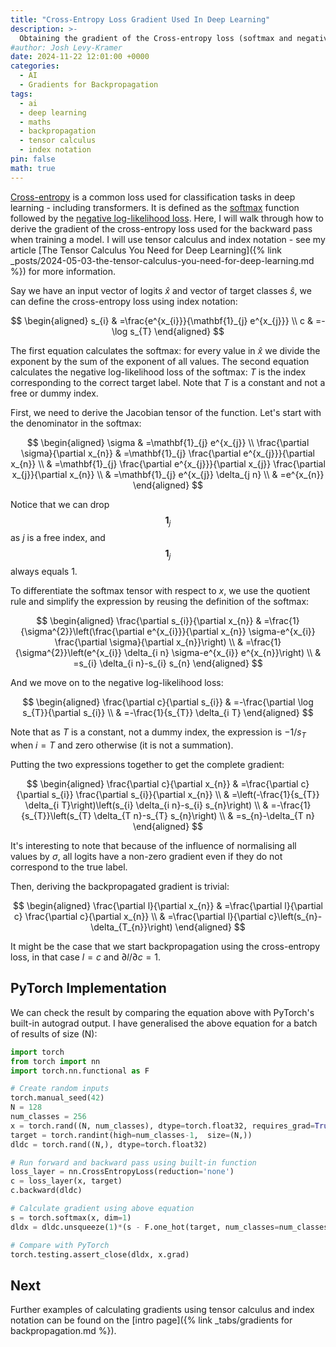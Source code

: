 ```yaml
---
title: "Cross-Entropy Loss Gradient Used In Deep Learning"
description: >-
  Obtaining the gradient of the Cross-entropy loss (softmax and negative log-likelihood loss function
#author: Josh Levy-Kramer
date: 2024-11-22 12:01:00 +0000
categories:
  - AI
  - Gradients for Backpropagation
tags:
  - ai
  - deep learning
  - maths
  - backpropagation
  - tensor calculus
  - index notation
pin: false
math: true
---
```




[Cross-entropy](https://pytorch.org/docs/stable/generated/torch.nn.CrossEntropyLoss.html) is a common loss used for classification tasks in deep learning - including transformers. It is defined as the [softmax](https://pytorch.org/docs/stable/generated/torch.nn.Softmax.html) function followed by the [negative log-likelihood loss](https://pytorch.org/docs/stable/generated/torch.nn.NLLLoss.html). Here, I will walk through how to derive the gradient of the cross-entropy loss used for the backward pass when training a model. I will use tensor calculus and index notation - see my article [The Tensor Calculus You Need for Deep Learning]({% link _posts/2024-05-03-the-tensor-calculus-you-need-for-deep-learning.md %}) for more information.

Say we have an input vector of logits $\hat{x}$ and vector of target classes $\hat{s}$, we can define the cross-entropy loss using index notation:


$$
\begin{aligned}
s_{i} & =\frac{e^{x_{i}}}{\mathbf{1}_{j} e^{x_{j}}} \\
c & =-\log s_{T}
\end{aligned}
$$

The first equation calculates the softmax: for every value in $\hat{x}$ we divide the exponent by the sum of the exponent of all values. The second equation calculates the negative log-likelihood loss of the softmax: $T$ is the index corresponding to the correct target label. Note that $T$ is a constant and not a free or dummy index.

First, we need to derive the Jacobian tensor of the function. Let's start with the denominator in the softmax:

$$
\begin{aligned}
\sigma & =\mathbf{1}_{j} e^{x_{j}} \\
\frac{\partial \sigma}{\partial x_{n}} & =\mathbf{1}_{j} \frac{\partial e^{x_{j}}}{\partial x_{n}} \\
& =\mathbf{1}_{j} \frac{\partial e^{x_{j}}}{\partial x_{j}} \frac{\partial x_{j}}{\partial x_{n}} \\
& =\mathbf{1}_{j} e^{x_{j}} \delta_{j n} \\
& =e^{x_{n}}
\end{aligned}
$$

Notice that we can drop $$ \mathbf{1}_{j} $$ as $j$ is a free index, and $$ \mathbf{1}_{j} $$ always equals 1.

To differentiate the softmax tensor with respect to $x$, we use the quotient rule and simplify the expression by reusing the definition of the softmax:

$$
\begin{aligned}
\frac{\partial s_{i}}{\partial x_{n}} & =\frac{1}{\sigma^{2}}\left(\frac{\partial e^{x_{i}}}{\partial x_{n}} \sigma-e^{x_{i}} \frac{\partial \sigma}{\partial x_{n}}\right) \\
& =\frac{1}{\sigma^{2}}\left(e^{x_{i}} \delta_{i n} \sigma-e^{x_{i}} e^{x_{n}}\right) \\
& =s_{i} \delta_{i n}-s_{i} s_{n}
\end{aligned}
$$

And we move on to the negative log-likelihood loss:

$$
\begin{aligned}
\frac{\partial c}{\partial s_{i}} & =-\frac{\partial \log s_{T}}{\partial s_{i}} \\
& =-\frac{1}{s_{T}} \delta_{i T}
\end{aligned}
$$

Note that as $T$ is a constant, not a dummy index, the expression is $-1 / s_{T}$ when $i=T$ and zero otherwise (it is not a summation).

Putting the two expressions together to get the complete gradient:

$$
\begin{aligned}
\frac{\partial c}{\partial x_{n}} & =\frac{\partial c}{\partial s_{i}} \frac{\partial s_{i}}{\partial x_{n}} \\
& =\left(-\frac{1}{s_{T}} \delta_{i T}\right)\left(s_{i} \delta_{i n}-s_{i} s_{n}\right) \\
& =-\frac{1}{s_{T}}\left(s_{T} \delta_{T n}-s_{T} s_{n}\right) \\
& =s_{n}-\delta_{T n}
\end{aligned}
$$

It's interesting to note that because of the influence of normalising all values by $\sigma$, all logits have a non-zero gradient even if they do not correspond to the true label.

Then, deriving the backpropagated gradient is trivial:

$$
\begin{aligned}
\frac{\partial l}{\partial x_{n}} & =\frac{\partial l}{\partial c} \frac{\partial c}{\partial x_{n}} \\
& =\frac{\partial l}{\partial c}\left(s_{n}-\delta_{T_{n}}\right)
\end{aligned}
$$

It might be the case that we start backpropagation using the cross-entropy loss, in that case $l=c$ and $\partial l / \partial c=1$.

## PyTorch Implementation

We can check the result by comparing the equation above with PyTorch's built-in autograd output. I have generalised the above equation for a batch of results of size (N):

```python
import torch
from torch import nn
import torch.nn.functional as F

# Create random inputs
torch.manual_seed(42)
N = 128
num_classes = 256
x = torch.rand((N, num_classes), dtype=torch.float32, requires_grad=True)
target = torch.randint(high=num_classes-1,  size=(N,))
dldc = torch.rand((N,), dtype=torch.float32)

# Run forward and backward pass using built-in function
loss_layer = nn.CrossEntropyLoss(reduction='none')
c = loss_layer(x, target)
c.backward(dldc)

# Calculate gradient using above equation
s = torch.softmax(x, dim=1)
dldx = dldc.unsqueeze(1)*(s - F.one_hot(target, num_classes=num_classes))

# Compare with PyTorch
torch.testing.assert_close(dldx, x.grad)
```

## Next

Further examples of calculating gradients using tensor calculus and index notation can be found on the [intro page]({% link _tabs/gradients for backpropagation.md %}).
